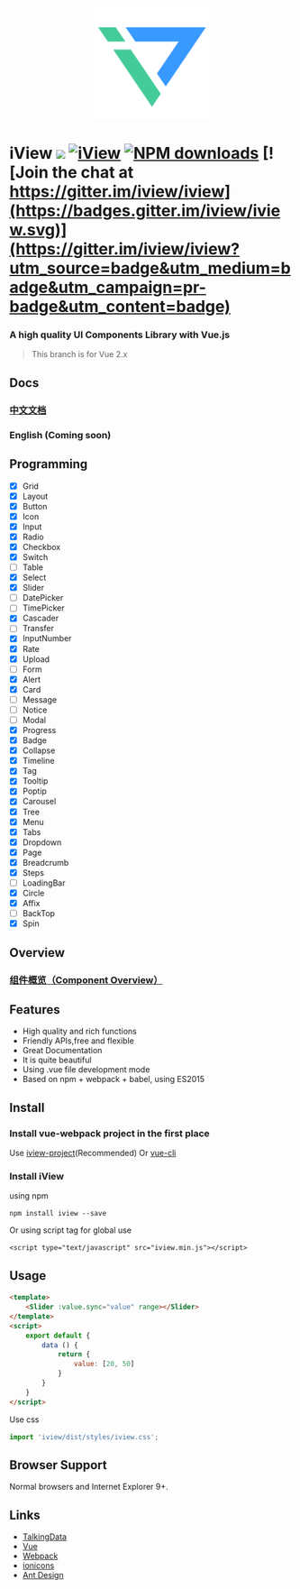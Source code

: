 <p align="center">
    <a href="https://www.iviewui.com">
        <img width="200" src="https://raw.githubusercontent.com/iview/iview/master/assets/logo.png">
    </a>
</p>

# iView  [![](https://img.shields.io/travis/iview/iview.svg?style=flat-square)](https://travis-ci.org/iview/iview) [![iView](https://img.shields.io/npm/v/iview.svg?style=flat-square)](https://www.npmjs.org/package/iview) [![NPM downloads](http://img.shields.io/npm/dm/iview.svg?style=flat-square)](https://npmjs.org/package/iview) [![Join the chat at https://gitter.im/iview/iview](https://badges.gitter.im/iview/iview.svg)](https://gitter.im/iview/iview?utm_source=badge&utm_medium=badge&utm_campaign=pr-badge&utm_content=badge)

### A high quality  UI Components Library with Vue.js

> This branch is for Vue 2.x

## Docs

### [中文文档](https://www.iviewui.com)
### English (Coming soon)

## Programming
- [x] Grid
- [x] Layout
- [x] Button
- [x] Icon
- [x] Input
- [x] Radio
- [x] Checkbox
- [x] Switch
- [ ] Table
- [x] Select
- [x] Slider
- [ ] DatePicker
- [ ] TimePicker
- [x] Cascader
- [ ] Transfer
- [x] InputNumber
- [x] Rate
- [x] Upload
- [ ] Form
- [x] Alert
- [x] Card
- [ ] Message
- [ ] Notice
- [ ] Modal
- [x] Progress
- [x] Badge
- [x] Collapse
- [x] Timeline
- [x] Tag
- [x] Tooltip
- [x] Poptip
- [x] Carousel
- [x] Tree
- [x] Menu
- [x] Tabs
- [x] Dropdown
- [x] Page
- [x] Breadcrumb
- [x] Steps
- [ ] LoadingBar
- [x] Circle
- [x] Affix
- [ ] BackTop
- [x] Spin

## Overview

### [组件概览（Component Overview）](https://www.iviewui.com/overview)

## Features

- High quality and rich functions
- Friendly APIs,free and flexible
- Great Documentation
- It is quite beautiful
- Using .vue file development mode
- Based on npm + webpack + babel, using ES2015

## Install

### Install vue-webpack project in the first place

Use [iview-project](https://github.com/iview/iview-project)(Recommended) Or [vue-cli](https://github.com/vuejs/vue-cli)

### Install iView

using npm
```
npm install iview --save
```
Or using script tag for global use
```
<script type="text/javascript" src="iview.min.js"></script>
```

## Usage

```html
<template>
    <Slider :value.sync="value" range></Slider>
</template>
<script>
    export default {
        data () {
            return {
                value: [20, 50]
            }
        }
    }
</script>
```
Use css
```js
import 'iview/dist/styles/iview.css';
```

## Browser Support

Normal browsers and Internet Explorer 9+.

## Links

- [TalkingData](https://github.com/TalkingData)
- [Vue](https://github.com/vuejs/vue)
- [Webpack](https://github.com/webpack/webpack)
- [ionicons](https://github.com/driftyco/ionicons)
- [Ant Design](https://github.com/ant-design/ant-design)
